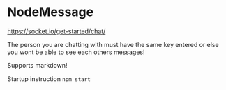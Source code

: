 # NodeMessage
https://socket.io/get-started/chat/

The person you are chatting with must have the same key entered or else you wont be able to see each others messages!

Supports markdown!

Startup instruction 
`npm start`

